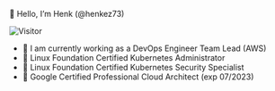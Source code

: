 👋 Hello, I’m Henk (@henkez73)

![Visitor](https://visitor-badge.laobi.icu/badge?page_id=henkez73.repoName)

- 🔭 I am currently working as a DevOps Engineer Team Lead (AWS)
- 🌱 Linux Foundation Certified Kubernetes Administrator
- 🌱 Linux Foundation Certified Kubernetes Security Specialist
- 🌱 Google Certified Professional Cloud Architect (exp 07/2023)

<!---
henkez73/henkez73 is a ✨ special ✨ repository because its `README.md` (this file) appears on your GitHub profile.
You can click the Preview link to take a look at your changes.
--->
